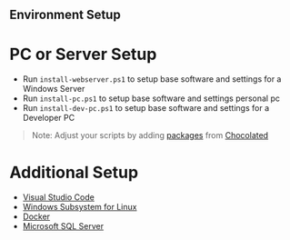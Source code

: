 ## Environment Setup

# PC or Server Setup

- Run `install-webserver.ps1` to setup base software and settings for a Windows Server
- Run `install-pc.ps1` to setup base software and settings personal pc
- Run `install-dev-pc.ps1` to setup base software and settings for a Developer PC

>Note: Adjust your scripts by adding [packages](https://community.chocolatey.org/packages) from [Chocolated](https://community.chocolatey.org/)

# Additional Setup

- [Visual Studio Code](/vs-code/)
- [Windows Subsystem for Linux](/wsl/)
- [Docker](/docker/)
- [Microsoft SQL Server](/sql-server/)